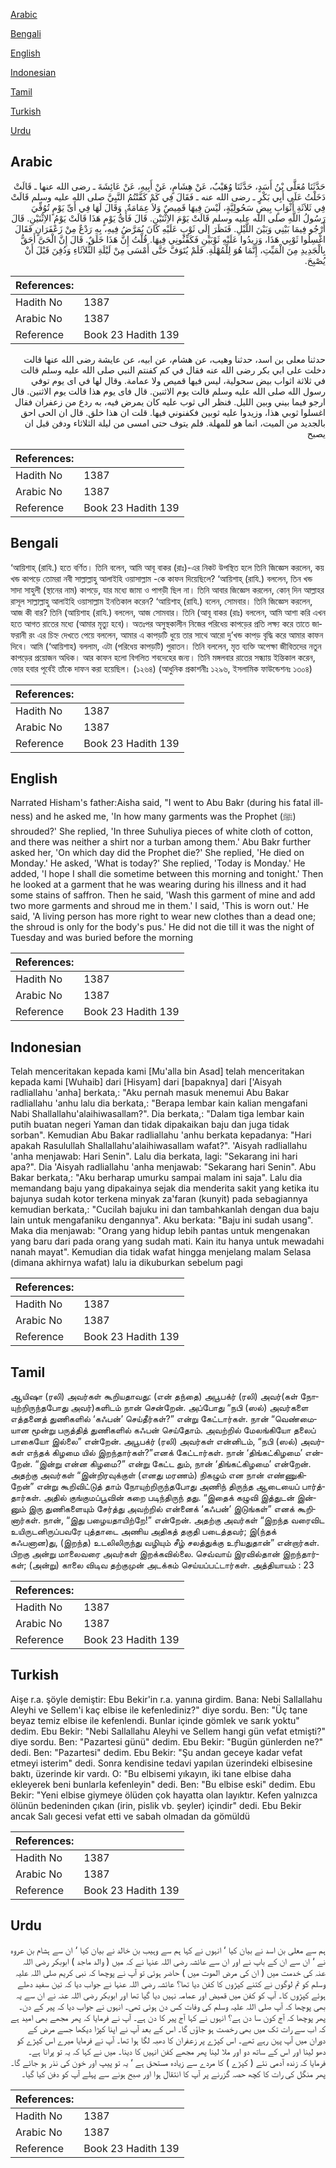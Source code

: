 [Arabic](#arabic)

[Bengali](#bengali)

[English](#english)

[Indonesian](#indonesian)

[Tamil](#tamil)

[Turkish](#turkish)

[Urdu](#urdu)

## Arabic


<div dir="rtl" lang="ar" style={{fontSize:'larger',backgroundColor:'#f8f9fa',padding:20}}>
حَدَّثَنَا مُعَلَّى بْنُ أَسَدٍ، حَدَّثَنَا وُهَيْبٌ، عَنْ هِشَامٍ، عَنْ أَبِيهِ، عَنْ عَائِشَةَ ـ رضى الله عنها ـ قَالَتْ دَخَلْتُ عَلَى أَبِي بَكْرٍ ـ رضى الله عنه ـ فَقَالَ فِي كَمْ كَفَّنْتُمُ النَّبِيَّ صلى الله عليه وسلم قَالَتْ فِي ثَلاَثَةِ أَثْوَابٍ بِيضٍ سَحُولِيَّةٍ، لَيْسَ فِيهَا قَمِيصٌ وَلاَ عِمَامَةٌ‏.‏ وَقَالَ لَهَا فِي أَىِّ يَوْمٍ تُوُفِّيَ رَسُولُ اللَّهِ صلى الله عليه وسلم قَالَتْ يَوْمَ الاِثْنَيْنِ‏.‏ قَالَ فَأَىُّ يَوْمٍ هَذَا قَالَتْ يَوْمُ الاِثْنَيْنِ‏.‏ قَالَ أَرْجُو فِيمَا بَيْنِي وَبَيْنَ اللَّيْلِ‏.‏ فَنَظَرَ إِلَى ثَوْبٍ عَلَيْهِ كَانَ يُمَرَّضُ فِيهِ، بِهِ رَدْعٌ مِنْ زَعْفَرَانٍ فَقَالَ اغْسِلُوا ثَوْبِي هَذَا، وَزِيدُوا عَلَيْهِ ثَوْبَيْنِ فَكَفِّنُونِي فِيهَا‏.‏ قُلْتُ إِنَّ هَذَا خَلَقٌ‏.‏ قَالَ إِنَّ الْحَىَّ أَحَقُّ بِالْجَدِيدِ مِنَ الْمَيِّتِ، إِنَّمَا هُوَ لِلْمُهْلَةِ‏.‏ فَلَمْ يُتَوَفَّ حَتَّى أَمْسَى مِنْ لَيْلَةِ الثُّلاَثَاءِ وَدُفِنَ قَبْلَ أَنْ يُصْبِحَ‏.‏
</div>
<div style={{backgroundColor:'#f8f9fa',padding:20, marginBottom: 10}}><table> <thead> <tr> <th>References:</th> <th></th> </tr> </thead> <tbody><tr><td>Hadith No</td><td>1387</td></tr><tr><td>Arabic No</td><td>1387</td></tr><tr><td>Reference</td><td>Book 23 Hadith 139</td></tr></tbody></table></div>


<div dir="rtl" lang="ar" style={{fontSize:'larger',backgroundColor:'#f8f9fa',padding:20}}>
حدثنا معلى بن اسد، حدثنا وهيب، عن هشام، عن ابيه، عن عايشة رضى الله عنها قالت دخلت على ابي بكر رضى الله عنه فقال في كم كفنتم النبي صلى الله عليه وسلم قالت في ثلاثة اثواب بيض سحولية، ليس فيها قميص ولا عمامة. وقال لها في اى يوم توفي رسول الله صلى الله عليه وسلم قالت يوم الاثنين. قال فاى يوم هذا قالت يوم الاثنين. قال ارجو فيما بيني وبين الليل. فنظر الى ثوب عليه كان يمرض فيه، به ردع من زعفران فقال اغسلوا ثوبي هذا، وزيدوا عليه ثوبين فكفنوني فيها. قلت ان هذا خلق. قال ان الحى احق بالجديد من الميت، انما هو للمهلة. فلم يتوف حتى امسى من ليلة الثلاثاء ودفن قبل ان يصبح
</div>
<div style={{backgroundColor:'#f8f9fa',padding:20, marginBottom: 10}}><table> <thead> <tr> <th>References:</th> <th></th> </tr> </thead> <tbody><tr><td>Hadith No</td><td>1387</td></tr><tr><td>Arabic No</td><td>1387</td></tr><tr><td>Reference</td><td>Book 23 Hadith 139</td></tr></tbody></table></div>

## Bengali


<div dir="ltr" lang="bn" style={{fontSize:'larger',backgroundColor:'#f8f9fa',padding:20}}>
‘আয়িশাহ্ (রাযি.) হতে বর্ণিত। তিনি বলেন, আমি আবূ বাকর (রাঃ)-এর নিকট উপস্থিত হলে তিনি জিজ্ঞেস করলেন, কয় খন্ড কাপড়ে তোমরা নবী সাল্লাল্লাহু আলাইহি ওয়াসাল্লাম -কে কাফন দিয়েছিলে? ‘আয়িশাহ্ (রাযি.) বললেন, তিন খন্ড সাদা সাহুলী (স্থানের নাম) কাপড়ে, যার মধ্যে জামা ও পাগড়ী ছিল না। তিনি আবার জিজ্ঞেস করলেন, কোন্ দিন আল্লাহর রাসূল সাল্লাল্লাহু আলাইহি ওয়াসাল্লাম ইনতিকাল করেন? ‘আয়িশাহ্ (রাযি.) বলেন, সোমবার। তিনি জিজ্ঞেস করলেন, আজ কী বার? তিনি (আয়িশাহ (রাযি.) বললেন, আজ সোমবার। তিনি (আবূ বাকর (রাঃ) বললেন, আমি আশা করি এখন হতে আগত রাতের মধ্যে (আমার মৃত্যু হবে)। অতঃপর অসুস্থকালীন নিজের পরিধেয় কাপড়ের প্রতি লক্ষ্য করে তাতে জাফরানী রং এর চিহ্ন দেখতে পেয়ে বললেন, আমার এ কাপড়টি ধুয়ে তার সাথে আরো দু’খন্ড কাপড় বৃদ্ধি করে আমার কাফন দিবে। আমি (‘আয়িশাহ) বললাম, এটা (পরিধেয় কাপড়টি) পুরাতন। তিনি বললেন, মৃত ব্যক্তি অপেক্ষা জীবিতদের নতুন কাপড়ের প্রয়োজন অধিক। আর কাফন হলো বিগলিত শবদেহের জন্য। তিনি মঙ্গলবার রাতের সন্ধ্যায় ইন্তিকাল করেন, ভোর হবার পূর্বেই তাঁকে দাফন করা হয়েছিল। (১২৬৪) (আধুনিক প্রকাশনীঃ ১২৯৬, ইসলামিক ফাউন্ডেশনঃ ১৩০৪)
</div>
<div style={{backgroundColor:'#f8f9fa',padding:20, marginBottom: 10}}><table> <thead> <tr> <th>References:</th> <th></th> </tr> </thead> <tbody><tr><td>Hadith No</td><td>1387</td></tr><tr><td>Arabic No</td><td>1387</td></tr><tr><td>Reference</td><td>Book 23 Hadith 139</td></tr></tbody></table></div>

## English


<div dir="ltr" lang="en" style={{fontSize:'larger',backgroundColor:'#f8f9fa',padding:20}}>
Narrated Hisham's father:Aisha said, "I went to Abu Bakr (during his fatal illness) and he asked me, 'In how many garments was the Prophet (ﷺ) shrouded?' She replied, 'In three Suhuliya pieces of white cloth of cotton, and there was neither a shirt nor a turban among them.' Abu Bakr further asked her, 'On which day did the Prophet die?' She replied, 'He died on Monday.' He asked, 'What is today?' She replied, 'Today is Monday.' He added, 'I hope I shall die sometime between this morning and tonight.' Then he looked at a garment that he was wearing during his illness and it had some stains of saffron. Then he said, 'Wash this garment of mine and add two more garments and shroud me in them.' I said, 'This is worn out.' He said, 'A living person has more right to wear new clothes than a dead one; the shroud is only for the body's pus.' He did not die till it was the night of Tuesday and was buried before the morning
</div>
<div style={{backgroundColor:'#f8f9fa',padding:20, marginBottom: 10}}><table> <thead> <tr> <th>References:</th> <th></th> </tr> </thead> <tbody><tr><td>Hadith No</td><td>1387</td></tr><tr><td>Arabic No</td><td>1387</td></tr><tr><td>Reference</td><td>Book 23 Hadith 139</td></tr></tbody></table></div>

## Indonesian


<div dir="ltr" lang="id" style={{fontSize:'larger',backgroundColor:'#f8f9fa',padding:20}}>
Telah menceritakan kepada kami [Mu'alla bin Asad] telah menceritakan kepada kami [Wuhaib] dari [Hisyam] dari [bapaknya] dari ['Aisyah radliallahu 'anha] berkata,: "Aku pernah masuk menemui Abu Bakar radliallahu 'anhu lalu dia berkata,: "Berapa lembar kain kalian mengafani Nabi Shallallahu'alaihiwasallam?". Dia berkata,: "Dalam tiga lembar kain putih buatan negeri Yaman dan tidak dipakaikan baju dan juga tidak sorban". Kemudian Abu Bakar radliallahu 'anhu berkata kepadanya: "Hari apakah Rasulullah Shallallahu'alaihiwasallam wafat?". 'Aisyah radliallahu 'anha menjawab: Hari Senin". Lalu dia berkata, lagi: "Sekarang ini hari apa?". Dia 'Aisyah radliallahu 'anha menjawab: "Sekarang hari Senin". Abu Bakar berkata,: "Aku berharap umurku sampai malam ini saja". Lalu dia memandang baju yang dipakainya sejak dia menderita sakit yang ketika itu bajunya sudah kotor terkena minyak za'faran (kunyit) pada sebagiannya kemudian berkata,: "Cucilah bajuku ini dan tambahkanlah dengan dua baju lain untuk mengafaniku dengannya". Aku berkata: "Baju ini sudah usang". Maka dia menjawab: "Orang yang hidup lebih pantas untuk mengenakan yang baru dari pada orang yang sudah mati. Kain itu hanya untuk mewadahi nanah mayat". Kemudian dia tidak wafat hingga menjelang malam Selasa (dimana akhirnya wafat) lalu ia dikuburkan sebelum pagi
</div>
<div style={{backgroundColor:'#f8f9fa',padding:20, marginBottom: 10}}><table> <thead> <tr> <th>References:</th> <th></th> </tr> </thead> <tbody><tr><td>Hadith No</td><td>1387</td></tr><tr><td>Arabic No</td><td>1387</td></tr><tr><td>Reference</td><td>Book 23 Hadith 139</td></tr></tbody></table></div>

## Tamil


<div dir="ltr" lang="ta" style={{fontSize:'larger',backgroundColor:'#f8f9fa',padding:20}}>
ஆயிஷா (ரலி) அவர்கள் கூறியதாவது: (என் தந்தை) அபூபக்ர் (ரலி) அவர்(கள் நோயுற்றிருந்தபோது அவர்)களிடம் நான் சென்றேன். அப்போது “நபி (ஸல்) அவர்களை எத்தனைத் துணிகளில் ‘கஃபன்’ செய்தீர்கள்?” என்று கேட்டார்கள். நான் “வெண்மையான மூன்று பருத்தித் துணிகளில் கஃபன் செய்தோம். அவற்றில் மேலங்கியோ தலைப் பாகையோ இல்லை” என்றேன். அபூபக்ர் (ரலி) அவர்கள் என்னிடம், “நபி (ஸல்) அவர்கள் எந்தக் கிழமை யில் இறந்தார்கள்?”எனக் கேட்டார்கள். நான் ‘திங்கட்கிழமை’ என்றேன். “இன்று என்ன கிழமை?” என்று கேட்ட தும், நான் ‘திங்கட்கிழமை’ என்றேன். அதற்கு அவர்கள் “இன்றிரவுக்குள் (எனது மரணம்) நிகழும் என நான் எண்ணுகிறேன்” என்று கூறிவிட்டுத் தாம் நோயுற்றிருந்தபோது அணிந் திருந்த ஆடையைப் பார்த்தார்கள். அதில் குங்குமப்பூவின் கறை படிந்திருந் தது. “இதைக் கழுவி இத்துடன் இன்னும் இரு துணிகளையும் சேர்த்து அவற்றில் என்னைக் ‘கஃபன்’ இடுங்கள்” எனக் கூறினார்கள். நான், “இது பழையதாயிற்றே!” என்றேன். அதற்கு அவர்கள் “இறந்த வரைவிட உயிருடனிருப்பவரே புத்தாடை அணிய அதிகத் தகுதி படைத்தவர்; இ(ந்தக் கஃபனான)து, (இறந்த) உடலிலிருந்து வழியும் சீழ் சலத்துக்கு உரியதுதான்” என்றார்கள். பிறகு அன்று மாலைவரை அவர்கள் இறக்கவில்லை. செவ்வாய் இரவில்தான் இறந்தார்கள்; (அன்று) காலை விடிவ தற்குமுன் அடக்கம் செய்யப்பட்டார்கள். அத்தியாயம் : 23
</div>
<div style={{backgroundColor:'#f8f9fa',padding:20, marginBottom: 10}}><table> <thead> <tr> <th>References:</th> <th></th> </tr> </thead> <tbody><tr><td>Hadith No</td><td>1387</td></tr><tr><td>Arabic No</td><td>1387</td></tr><tr><td>Reference</td><td>Book 23 Hadith 139</td></tr></tbody></table></div>

## Turkish


<div dir="ltr" lang="tr" style={{fontSize:'larger',backgroundColor:'#f8f9fa',padding:20}}>
Aişe r.a. şöyle demiştir: Ebu Bekir'in r.a. yanına girdim. Bana: Nebi Sallallahu Aleyhi ve Sellem'i kaç elbise ile kefenlediniz?" diye sordu. Ben: "Üç tane beyaz temiz elbise ile kefenlendi. Bunlar içinde gömlek ve sarık yoktu" dedim. Ebu Bekir: "Nebi Sallallahu Aleyhi ve Sellem hangi gün vefat etmişti?" diye sordu. Ben: "Pazartesi günü" dedim. Ebu Bekir: "Bugün günlerden ne?" dedi. Ben: "Pazartesi" dedim. Ebu Bekir: "Şu andan geceye kadar vefat etmeyi isterim" dedi. Sonra kendisine tedavi yapılan üzerindeki elbisesine baktı, üzerinde kir vardı. O: "Bu elbisemi yıkayın, iki tane elbise daha ekleyerek beni bunlarla kefenleyin" dedi. Ben: "Bu elbise eski" dedim. Ebu Bekir: "Yeni elbise giymeye ölüden çok hayatta olan layıktır. Kefen yalnızca ölünün bedeninden çıkan (irin, pislik vb. şeyler) içindir" dedi. Ebu Bekir ancak Salı gecesi vefat etti ve sabah olmadan da gömüldü
</div>
<div style={{backgroundColor:'#f8f9fa',padding:20, marginBottom: 10}}><table> <thead> <tr> <th>References:</th> <th></th> </tr> </thead> <tbody><tr><td>Hadith No</td><td>1387</td></tr><tr><td>Arabic No</td><td>1387</td></tr><tr><td>Reference</td><td>Book 23 Hadith 139</td></tr></tbody></table></div>

## Urdu


<div dir="rtl" lang="ur" style={{fontSize:'larger',backgroundColor:'#f8f9fa',padding:20}}>
ہم سے معلی بن اسد نے بیان کیا ‘ انہوں نے کہا ہم سے وہیب بن خالد نے بیان کیا ‘ ان سے ہشام بن عروہ نے ‘ ان سے ان کے باپ نے اور ان سے عائشہ رضی اللہ عنہا نے کہ میں ( والد ماجد ) ابوبکر رضی اللہ عنہ کی خدمت میں ( ان کی مرض الموت میں ) حاضر ہوئی تو آپ نے پوچھا کہ نبی کریم صلی اللہ علیہ وسلم کو تم لوگوں نے کتنے کپڑوں کا کفن دیا تھا؟ عائشہ رضی اللہ عنہا نے جواب دیا کہ تین سفید دھلے ہوئے کپڑوں کا۔ آپ کو کفن میں قمیض اور عمامہ نہیں دیا گیا تھا اور ابوبکر رضی اللہ عنہ نے ان سے یہ بھی پوچھا کہ آپ صلی اللہ علیہ وسلم کی وفات کس دن ہوئی تھی۔ انہوں نے جواب دیا کہ پیر کے دن۔ پھر پوچھا کہ آج کون سا دن ہے؟ انہوں نے کہا آج پیر کا دن ہے۔ آپ نے فرمایا کہ پھر مجھے بھی امید ہے کہ اب سے رات تک میں بھی رخصت ہو جاؤں گا۔ اس کے بعد آپ نے اپنا کپڑا دیکھا جسے مرض کے دوران میں آپ پہن رہے تھے۔ اس کپڑے پر زعفران کا دھبہ لگا ہوا تھا۔ آپ نے فرمایا میرے اس کپڑے کو دھو لینا اور اس کے ساتھ دو اور ملا لینا پھر مجھے کفن انہیں کا دینا۔ میں نے کہا کہ یہ تو پرانا ہے۔ فرمایا کہ زندہ آدمی نئے ( کپڑے ) کا مردے سے زیادہ مستحق ہے ‘ یہ تو پیپ اور خون کی نذر ہو جائے گا۔ پھر منگل کی رات کا کچھ حصہ گزرنے پر آپ کا انتقال ہوا اور صبح ہونے سے پہلے آپ کو دفن کیا گیا۔
</div>
<div style={{backgroundColor:'#f8f9fa',padding:20, marginBottom: 10}}><table> <thead> <tr> <th>References:</th> <th></th> </tr> </thead> <tbody><tr><td>Hadith No</td><td>1387</td></tr><tr><td>Arabic No</td><td>1387</td></tr><tr><td>Reference</td><td>Book 23 Hadith 139</td></tr></tbody></table></div>